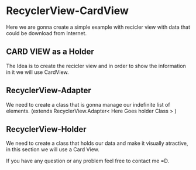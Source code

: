 # RecyclerView-CardView
Here we are gonna create a simple example with recicler view with data that could be download from Internet.

## CARD VIEW as a Holder 

The Idea is to create the recicler view and in order to show the information in it we will use CardView.

## RecyclerView-Adapter

We need to create a class that is gonna manage our indefinite list of elements. (extends RecyclerView.Adapter< Here Goes holder Class > )

##  RecyclerView-Holder

We need to create a class that holds our data and make it visually atractive, in this section we will use a Card View.


If you have any question or any problem feel free to contact me =D.


